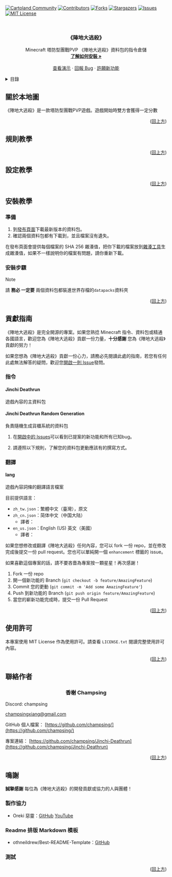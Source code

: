 <!-- Improved compatibility of back to top link: See: https://github.com/othneildrew/Best-README-Template/pull/73 -->
<a id="readme-top"></a>
<!--
*** Thanks for checking out the Best-README-Template. If you have a suggestion
*** that would make this better, please fork the repo and create a pull request
*** or simply open an issue with the tag "enhancement".
*** Don't forget to give the project a star!
*** Thanks again! Now go create something AMAZING! :D
-->



<!-- PROJECT SHIELDS -->
<!--
*** I'm using markdown "reference style" links for readability.
*** Reference links are enclosed in brackets [ ] instead of parentheses ( ).
*** See the bottom of this document for the declaration of the reference variables
*** for contributors-url, forks-url, etc. This is an optional, concise syntax you may use.
*** https://www.markdownguide.org/basic-syntax/#reference-style-links
-->
[![Cartoland Community][cartoland-shield]][cartoland-url]
[![Contributors][contributors-shield]][contributors-url]
[![Forks][forks-shield]][forks-url]
[![Stargazers][stars-shield]][stars-url]
[![Issues][issues-shield]][issues-url]
[![MIT License][license-shield]][license-url]



<!-- PROJECT LOGO -->
<br />
<div align="center">
  <a href="https://github.com/champsing/Jinchi-Deathrun">
    <!-- <img src="images/logo.png" alt="Logo" width="80" height="80"> -->
  </a>

<h3 align="center">《陣地大逃殺》</h3>
  <p align="center">
    Minecraft 塔防型團戰PVP 《陣地大逃殺》資料包的指令倉儲
    <br />
    <a href="https://github.com/champsing/Jinchi-Deathrun"><strong>了解如何安裝 »</strong></a>
    <br />
    <br />
    <a href="https://github.com/champsing/Jinchi-Deathrun">查看演示</a>
    ·
    <a href="https://github.com/champsing/Jinchi-Deathrun/issues/new?labels=bug&template=bug-report---.md">回報 Bug</a>
    ·
    <a href="https://github.com/champsing/Jinchi-Deathrun/issues/new?labels=enhancement&template=feature-request---.md">許願新功能</a>
  </p>
</div>



<!-- TABLE OF CONTENTS -->
<details>
  <summary>目錄</summary>
  <ol>
    <li><a href="#關於本地圖">關於本地圖</a></li>
    <li><a href="#規則教學">規則教學</a></li>
    <li><a href="#設定教學">設定教學</a></li>
    <li>
      <a href="#安裝教學">安裝教學</a>
      <ul>
        <li><a href="#準備">準備</a></li>
        <li><a href="#安裝步驟">安裝步驟</a></li>
      </ul>
    </li>
    <li><a href="#貢獻指南">貢獻指南</a></li>
    <li><a href="#使用許可">使用許可</a></li>
    <li><a href="#聯絡作者">聯絡作者</a></li>
    <li><a href="#鳴謝">鳴謝</a></li>
  </ol>
</details>


<!-- ABOUT THE PROJECT -->
## 關於本地圖

<!-- [![Product Name Screen Shot]][product-screenshot] -->

《陣地大逃殺》是一款塔防型團戰PVP遊戲。遊戲開始時雙方會獲得一定分數


<p align="right">(<a href="#readme-top">回上方</a>)</p>


<!-- USAGE EXAMPLES -->
## 規則教學

<p align="right">(<a href="#readme-top">回上方</a>)</p>



<!-- ROADMAP -->
## 設定教學

<!-- - [ ] Feature 1
- [ ] Feature 2
- [ ] Feature 3
    - [ ] Nested Feature -->

<p align="right">(<a href="#readme-top">回上方</a>)</p>


<!-- Getting Started -->
## 安裝教學

### 準備

1. 到[發布頁面](https://github.com/champsing/Jinchi-Deathrun/releases)下載最新版本的資料包。
2. 確認兩個資料包都有下載到，並且檔案沒有遺失。

在發布頁面會提供每個檔案的 SHA 256 雜湊值，把你下載的檔案放到[雜湊工具](https://emn178.github.io/online-tools/sha256_checksum.html)生成雜湊值，如果不一樣說明你的檔案有問題，請你重新下載。

### 安裝步驟

> [!NOTE]
> 請 __**務必 一定要**__ 兩個資料包都裝進世界存檔的`datapacks`資料夾

<p align="right">(<a href="#readme-top">回上方</a>)</p>






<!-- CONTRIBUTING -->
## 貢獻指南

《陣地大逃殺》是完全開源的專案。如果您熟捻 Minecraft 指令、資料包或精通各國語言，歡迎您為《陣地大逃殺》貢獻一份力量，**十分感謝** 您為《陣地大逃殺》貢獻的努力！

如果您想為《陣地大逃殺》貢獻一份心力，請務必先閱讀此處的指南，若您有任何此處無法解答的疑問，歡迎您[開啟一則 Issue](https://github.com/champsing/Jinchi-Deathrun/issues/new?labels=additional_question&template=additional_question---.md)發問。

### 指令

#### Jinchi Deathrun
遊戲內容的主資料包
#### Jinchi Deathrun Random Generation
負責隨機生成貨櫃系統的資料包

1. 在[開啟中的 Issues](https://github.com/champsing/Jinchi-Deathrun/issues)可以看到已提案的新功能和所有已知bug。

2. 請遵照以下規則，了解您的資料包更動應該有的撰寫方式。

### 翻譯

#### lang
遊戲內容詞條的翻譯語言檔案

目前提供語言：
- `zh_tw.json`：繁體中文（臺灣），原文 <br />
- `zh_cn.json`：简体中文（中国大陆）<br />
  - 譯者：
- `en_us.json`：English (US) 英文（美國）<br />
  - 譯者：

如果您想修改或翻譯《陣地大逃殺》任何內容，您可以 fork 一份 repo，並在修改完成後提交一份 pull request。您也可以單純開一個 `enhancement` 標籤的 issue。

如果喜歡這個專案的話，請不要吝嗇為專案按一顆星星！再次感謝！

1. Fork 一份 repo
2. 開一個新功能的 Branch (`git checkout -b feature/AmazingFeature`)
3. Commit 您的更動 (`git commit -m 'Add some AmazingFeature'`)
4. Push 到新功能的 Branch (`git push origin feature/AmazingFeature`)
5. 當您的嶄新功能完成時，提交一份 Pull Request

<p align="right">(<a href="#readme-top">回上方</a>)</p>



<!-- LICENSE -->
## 使用許可

本專案使用 MIT License 作為使用許可。請查看 `LICENSE.txt` 閱讀完整使用許可內容。

<p align="right">(<a href="#readme-top">回上方</a>)</p>



<!-- CONTACT -->
## 聯絡作者

<h3 align="center">香榭 Champsing</h3>

Discord: champsing

champsingxiang@gmail.com

GitHub 個人檔案： [https://github.com/champsing/](https://github.com/champsing/)

專案連結： [https://github.com/champsing/Jinchi-Deathrun](https://github.com/champsing/Jinchi-Deathrun)

<p align="right">(<a href="#readme-top">回上方</a>)</p>



<!-- ACKNOWLEDGMENTS -->
## 鳴謝

**誠摯感謝** 每位為《陣地大逃殺》的開發貢獻或協力的人與團體！

### 製作協力
* Oreki 惡靈：[GitHub](https://github.com/oreki200407) [YouTube](https://youtube.com/@oreki20)
### Readme 排版 Markdown 模板
* othneildrew/Best-README-Template：[GitHub](https://github.com/othneildrew/Best-README-Template)
### 測試

<p align="right">(<a href="#readme-top">回上方</a>)</p>



<!-- MARKDOWN LINKS & IMAGES -->
<!-- https://www.markdownguide.org/basic-syntax/#reference-style-links -->

[cartoland-shield]: https://img.shields.io/discord/886936474723950603

[cartoland-url]: https://discord.gg/UMYxwHyRNE

[contributors-shield]: https://img.shields.io/github/contributors/champsing/Jinchi-Deathrun.svg?style=for-the-badge

[contributors-url]: https://github.com/champsing/Jinchi-Deathrun/graphs/contributors

[forks-shield]: https://img.shields.io/github/forks/champsing/Jinchi-Deathrun.svg?style=for-the-badge

[forks-url]: https://github.com/champsing/Jinchi-Deathrun/network/members

[stars-shield]: https://img.shields.io/github/stars/champsing/Jinchi-Deathrun.svg?style=for-the-badge

[stars-url]: https://github.com/champsing/Jinchi-Deathrun/stargazers

[issues-shield]: https://img.shields.io/github/issues/champsing/Jinchi-Deathrun.svg?style=for-the-badge

[issues-url]: https://github.com/champsing/Jinchi-Deathrun/issues

[license-shield]: https://img.shields.io/github/license/champsing/Jinchi-Deathrun.svg?style=for-the-badge

[license-url]: https://github.com/champsing/Jinchi-Deathrun/blob/master/LICENSE.txt

[lobby-screenshot]: images/screenshot.png